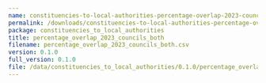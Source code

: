 ```yaml
---
name: constituencies-to-local-authorities-percentage-overlap-2023-councils-both-csv
permalink: /downloads/constituencies-to-local-authorities-percentage-overlap-2023-councils-both-csv/0_1_0
package: constituencies_to_local_authorities
title: percentage_overlap_2023_councils_both
filename: percentage_overlap_2023_councils_both.csv
version: 0.1.0
full_version: 0.1.0
file: /data/constituencies_to_local_authorities/0.1.0/percentage_overlap_2023_councils_both.csv
---
```


